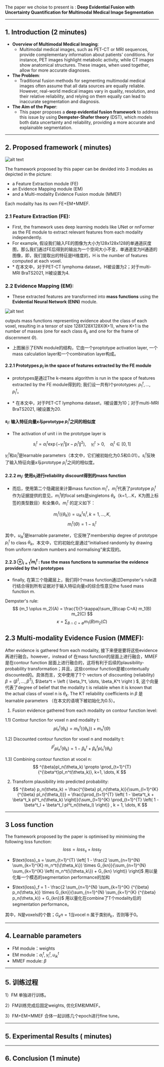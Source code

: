 The paper we choise to present is : **Deep Evidential Fusion with Uncertainty Quantification for Multimodal Medical Image Segmentation**

---

## 1. **Introduction (2 minutes)**
   - **Overview of Multimodal Medical Imaging**:
     - Multimodal medical images, such as PET-CT or MRI sequences, provide complementary information about patients' conditions. For instance, PET images highlight metabolic activity, while CT images show anatomical structures. These images, when used together, allow for more accurate diagnoses.
   - **The Problem**:
     - Traditional fusion methods for segmenting multimodal medical images often assume that all data sources are equally reliable. However, real-world medical images vary in quality, resolution, and their relative reliability, and relying on them equally can lead to inaccurate segmentation and diagnosis.
   - **The Aim of the Paper**:
     - This paper proposes a **deep evidential fusion framework** to address this issue by using **Dempster-Shafer theory** (DST), which models both data uncertainty and reliability, providing a more accurate and explainable segmentation.

---

## 2. **Proposed framework ( minutes)**

![alt text](model-structure.jpg)

The framework proposed by this paper can be devided into 3 modules as depicted in the picture: 
- a Feature Extraction module (FE)
- an Evidence Mapping module (EM)
- and a Multi-modality Evidence Fusion module (MMEF)

Each modality has its own FE+EM+MMEF.

### 2.1 **Feature Extraction (FE)**:
- First, the framework uses deep learning models like UNet or nnFormer as the FE module to extract relevant features from each modality independently.
- For example, 假设我们输入FE的图像为大小为128x128x128的单通道灰度图，那么我们通过FE后得到的输出为一个空间大小不变，单通道变为H通道的图像，即，我们提取出的特征是H维度的，H is the number of features computed at each voxel.
- \* 在本文中，对于PET-CT lymphoma dataset，H被设置为2；对于multi-MRI BraTS2021, H被设置为4.

### 2.2 **Evidence Mapping (EM)**:
- These extracted features are transformed into **mass functions** using the **Evidential Neural Network (ENN)** module.
     <!-- , which assigns levels of belief (mass) to each possible class (e.g., tumor, non-tumor). -->

![alt text](ENN.jpg)

outputs mass functions representing evidence about the class of each voxel, resulting in a tensor of size 128X128X128X(K+1), where K+1 is the number of masses (one for each class $\theta_k$ and one for the frame of discernment $\Theta$).

- 上图展示了ENN module的结构，它由一个proptotype activation layer, 一个 mass calculation layer和一个combination layer构成。


#### 2.2.1 Prototypes $p_i$ in the space of features extracted by the FE module
- prototypes是通过The k-means algorithm is run in the space of features extracted by the FE module得到的; 我们设一共有I个prototypes: $p_1^t, \dots, p_I^t$。

- \* 在本文中，对于PET-CT lymphoma dataset，I被设置为10；对于multi-MRI BraTS2021, I被设置为20.

#### $s_i$: 输入特征向量$x$与prototype $p_i^t$之间的相似度
- The activation of unit i in the prototype layer is

$$
s_i^t = \alpha_i^t \exp\left(-\gamma_i^t \|x - p_i^t\|^2\right), \quad \gamma_i^t > 0, \quad \alpha_i^t \in [0, 1]
$$

$\gamma_i^t$和$\alpha_i^t$是learnable parameters（本文中，它们被初始化为0.5和0.01）。$s_i^t$反映了输入特征向量$x$与prototype $p_i^t$之间的相似度。

#### 2.2.2 $m_i$: 使用$s_i$进行reliability discount得到的mass function
- 而后，使用第二个隐藏层来计算mass function $m_i^t$，$m_i^t$代表了prototype $p_i^t$作为证据提供的意见，$m_i^t$的focal sets是singletons $\theta_k$（k=1,...K，K为图上标签的类型数目）和全集$\Theta$。$m_i^t$ 的定义如下：

$$
m_i^t(\{\theta_k\}) = u_{ik}^t s_i^t, k=1, \dots, K,
$$
$$
m_i^t(\Theta) = 1-s_i^t
$$

其中，$u_{ik}^t$是learnable parameter，它反映了membership degree of prototype $p_i^t$ to class $\theta_k$。本文中，它的初始化是通过“initialised randomly by drawing from uniform random numbers and normalising”来实现的。

#### 2.2.3 $\oplus^I_{i=1} m_i^t$ : fuse the mass functions to summarise the evidence provided by the I prototypes

- finally, 在第三个隐藏层上，我们将I个mass function通过Dempster's rule进行结合得到所有证据对于输入特征向量x的综合性意见the fused mass function m.

Dempster's rule: 
$$
(m_1 \oplus m_2)(A) = \frac{1}{1-\kappa}\sum_{B\cap C=A} m_1(B) m_2(C)
$$
$$
\kappa = \sum_{B\cap C= \emptyset }m_1(B) m_2(C)
$$



## 2.3 **Multi-modality Evidence Fusion (MMEF)**:
After evidence is gathered from each modality, 接下来便是要将这些evidence再进行融合。however，instead of 在mass function的层面上进行融合，MMEF是在contour function 层面上进行融合的，这将有利于后续的plausibility-probability transformation；并且，这些contour function是被contextually discounted的。具体而言，文中使用了T个 vectors of discounting (reliability) $\beta = (\beta^1, \dots, \beta^T)$, $\beta^t = \left ( \beta_1^t, \dots, \beta_K^t \right ) $, 这个向量代表了degree of belief that the modality t is reliable when it is known that the actual class of voxel n is $\theta_k$. The KT reliability coefficients in $\beta$ 是learnable parameters （在本文的语境下被初始化为0.5）。

1. Fusion evidence gathered from each modality on contour function level:

1.1\) Contour function for voxel n and modality t:
$$
pl^t_n\left ( \theta_k \right )  = m^t_k\left (\left \{ \theta_k \right \} \right ) + m^t_n \left ( \Theta \right )
$$

1.2\) Discounted contour function for voxel n and modality t:
$$
^{\beta^t} pl^t_n \left ( \theta_k \right ) = 1 - \beta^t_k + \beta^t_k pl^t_n \left ( \theta_k \right )
$$

1.3\) Combining contour function at vocel n:
$$
^{\beta}pl_n(\theta_k) \propto \prod_{t=1}^{T} {^{\beta^t}pl_n^t(\theta_k)},  k=1, \dots, K
$$


2. Transform plausibility into predicted probability:
$$
^{\beta} p_n(\theta_k) = \frac{^{\beta} pI_n(\theta_k)}{\sum_{l=1}^{K} {^{\beta} pI_n(\theta_l)}}
= \frac{\prod_{t=1}^{T} \left( 1 - \beta^t_k + \beta^t_k pI^t_n(\theta_k) \right)}{\sum_{l=1}^{K} \prod_{t=1}^{T} \left( 1 - \beta^t_l + \beta^t_l pI^t_n(\theta_l) \right)}
, k = 1, \dots, K
$$


---
## 3 Loss function

The framework proposed by the paper is optimised by minimising the following loss function:
$$
loss = loss_s + loss_f
$$

- $\text{loss}_s = \sum_{t=1}^{T} \left[ 1 - \frac{2 \sum_{n=1}^{N} \sum_{k=1}^{K} m_n^t(\{\theta_k\}) \times G_{kn}}{\sum_{n=1}^{N} \sum_{k=1}^{K} \left( m_n^t(\{\theta_k\}) + G_{kn} \right)} \right]$ 用以量化每一个模态的segmentation performance的加和

- $\text{loss}_f = 1 - \frac{2 \sum_{n=1}^{N} \sum_{k=1}^{K} {^{\beta} p_n(\theta_k)} \times G_{kn}}{\sum_{n=1}^{N} \sum_{k=1}^{K} {^{\beta} p_n(\theta_k)} + G_{kn}}$ 用以量化在combine了T个modality后的segmentation performance。

其中，$N$是voxels的个数；$G_kn=1$当vocel n 属于类别$\theta_k$，否则等于0。

---
## 4. Learnable parameters
- FM module：weights
- EM module：$\alpha_i^t, \gamma_i^t, u_{ik}^t$
- MMEF module: $\beta$
---
## 5. 训练过程

1）FM 单独进行训练。

2）FM训练完成后固定weights, 优化EM和MMEF。

3）FM+EM+MMEF 合体一起训练几个epoch进行fine tune。

---

## 5. **Experimental Results ( minutes)**
   <!-- - **Datasets**:
     - The framework was tested on:
       - **PET-CT lymphoma dataset**: PET provides functional insights, while CT offers structural details.
       - **BraTS2021 multi-MRI dataset**: Consisting of different MRI modalities (FLAIR, T1Gd, T1, T2), this dataset required more complex segmentation of brain tumors.
   - **Performance**:
     - The **MMEF-UNet** model, which incorporates DST, outperformed other models such as UNet, UNet-MC, and ENN-UNet in terms of Dice score and uncertainty quantification metrics like ECE (Expected Calibration Error) and Brier score.
     - **Interpretability**: The learned reliability coefficients also give insights into which modality contributed more to the final segmentation decision. -->

---

## 6. **Conclusion (1 minute)**
   <!-- - **Summary**:
     - The paper presents a novel **deep evidential fusion framework** that uses **Dempster-Shafer theory** to solve the problem of multimodal medical image segmentation.
     - By integrating the **DST-based evidence mapping** and **reliability learning**, the framework not only improves segmentation accuracy but also provides a way to quantify uncertainty, which is crucial in medical applications.
   - **Future Work**:
     - The authors suggest further research could explore more complex medical datasets or different applications where multimodal fusion and uncertainty quantification are critical. -->

